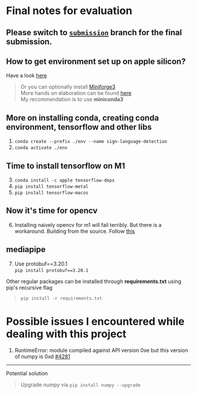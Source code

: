 # Final notes for evaluation
Please switch to [`submission`](https://github.com/parthokr/asl-recognition/tree/submission) branch for the final submission.
---

## How to get environment set up on apple silicon?

Have a look [here](https://developer.apple.com/metal/tensorflow-plugin/)

> Or you can optionally install [Miniforge3](https://github.com/conda-forge/miniforge/)\
> More hands on elaboration can be found [here](https://github.com/mrdbourke/m1-machine-learning-test)\
> My recommendation is to use **miniconda3**

## More on installing conda, creating conda environment, tensorflow and other libs

1. ``conda create --prefix ./env --name sign-language-detection``
2. ``conda activate ./env``
## Time to install tensorflow on M1
3. ``conda install -c apple tensorflow-deps``
4. ``pip install tensorflow-metal``
5. ``pip install tensorflow-macos``

## Now it's time for opencv
6. Installing naively opencv for m1 will fail terribly. But there is a workaround. Building from the source.
Follow [this](https://caffeinedev.medium.com/building-and-installing-opencv-on-m1-macbook-c4654b10c188)

## mediapipe
7. Use protobuf==3.20.1\
``pip install protobuf==3.20.1``

Other regular packages can be installed through **requirements.txt** using pip's recursive flag
> ``pip install -r requirements.txt``

# Possible issues I encountered while dealing with this project
1. RuntimeError: module compiled against API version 0xe but this version of numpy is 0xd [#4281](https://github.com/freqtrade/freqtrade/issues/4281)
---
Potential solution
> Upgrade numpy via
> ``pip install numpy --upgrade``


